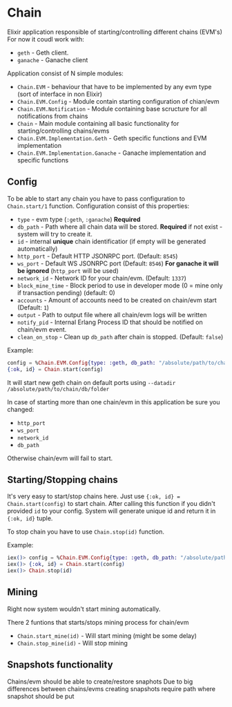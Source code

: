 # Chain

Elixir application responsible of starting/controlling different chains (EVM's)
For now it coudl work with:

 - `geth` - Geth client.
 - `ganache` - Ganache client

Application consist of N simple modules:
 - `Chain.EVM` - behaviour that have to be implemented by any evm type (sort of interface in non Elixir)
 - `Chain.EVM.Config` - Module contain starting configuration of chian/evm
 - `Chain.EVM.Notification` - Module containing base scructure for all notifications from chains
 - `Chain` - Main module containing all basic functionality for starting/controlling chains/evms
 - `Chain.EVM.Implementation.Geth` - Geth specific functions and EVM implementation
 - `Chain.EVM.Implementation.Ganache` - Ganache implementation and specific functions

## Config
To be able to start any chain you have to pass configuration to `Chain.start/1` function.
Configuration consist of this properties:

 - `type` - evm type (`:geth`, `:ganache`) **Required**
 - `db_path` - Path where all chain data will be stored. **Required** if not exist - system will try to create it.
 - `id` - internal **unique** chain identificatior (if empty will be generated automatically)
 - `http_port` - Default HTTP JSONRPC port. (Default: `8545`)
 - `ws_port` - Default WS JSONRPC port (Default: `8546`) **For ganache it will be ignored** (`http_port` will be used)
 - `network_id` - Network ID for your chain/evm. (Default: `1337`)
 - `block_mine_time` - Block period to use in developer mode (0 = mine only if transaction pending) (default: 0)
 - `accounts` - Amount of accounts need to be created on chain/evm start (Default: `1`)
 - `output` - Path to output file where all chain/evm logs will be written
 - `notify_pid` - Internal Erlang Process ID that should be notified on chain/evm event.
 - `clean_on_stop` - Clean up `db_path` after chain is stopped. (Default: `false`)

Example:
```elixir
config = %Chain.EVM.Config{type: :geth, db_path: "/absolute/path/to/chain/db/folder", notify_pid: self()}
{:ok, id} = Chain.start(config)
```

It will start new geth chain on default ports using `--datadir /absolute/path/to/chain/db/folder`

In case of starting more than one chain/evm in this application be sure you changed:

 - `http_port`
 - `ws_port`
 - `network_id`
 - `db_path`

Otherwise chain/evm will fail to start.

## Starting/Stopping chains
It's very easy to start/stop chains here.
Just use `{:ok, id} = Chain.start(config)` to start chain.
After calling this function if you didn't provided `id` to your config. System will generate unique id and return it in `{:ok, id}` tuple.

To stop chain you have to use `Chain.stop(id)` function.

Example:
```elixir
iex()> config = %Chain.EVM.Config{type: :geth, db_path: "/absolute/path/to/chain/db/folder", notify_pid: self()}
iex()> {:ok, id} = Chain.start(config)
iex()> Chain.stop(id)
```

## Mining
Right now system wouldn't start mining automatically.

There 2 funtions that starts/stops mining process for chain/evm

 - `Chain.start_mine(id)` - Will start mining (might be some delay)
 - `Chain.stop_mine(id)` - Will stop mining

## Snapshots functionality
Chains/evm should be able to create/restore snaphots
Due to big differences between chains/evms creating snapshots require path where snapshot should be put

